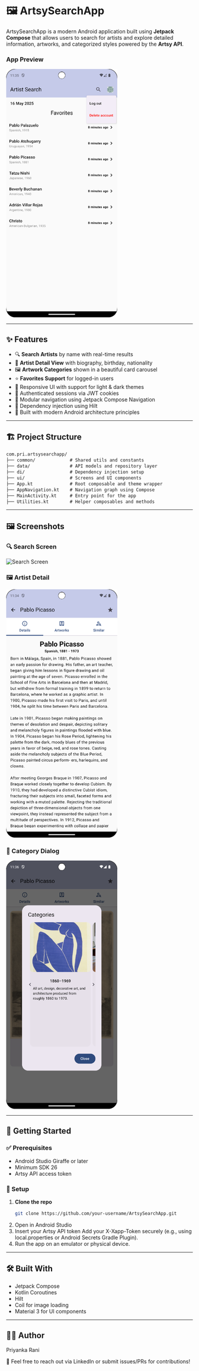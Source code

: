 # 🖼️ ArtsySearchApp

ArtsySearchApp is a modern Android application built using **Jetpack Compose** that allows users to search for artists and explore detailed information, artworks, and categorized styles powered by the **Artsy API**.

### App Preview
<img src="screenshots/home_screen.png" alt="App Preview" width="300"/>

---

## ✨ Features

- 🔍 **Search Artists** by name with real-time results
- 📄 **Artist Detail View** with biography, birthday, nationality
- 🖼️ **Artwork Categories** shown in a beautiful card carousel
- ⭐ **Favorites Support** for logged-in users
- 🎨 Responsive UI with support for light & dark themes
- 🍪 Authenticated sessions via JWT cookies
- 🧭 Modular navigation using Jetpack Compose Navigation
- 💉 Dependency injection using Hilt
- 📱 Built with modern Android architecture principles

---

## 🏗️ Project Structure

```
com.pri.artsysearchapp/
├── common/             # Shared utils and constants
├── data/               # API models and repository layer
├── di/                 # Dependency injection setup
├── ui/                 # Screens and UI components
├── App.kt              # Root composable and theme wrapper
├── AppNavigation.kt    # Navigation graph using Compose
├── MainActivity.kt     # Entry point for the app
├── Utilities.kt        # Helper composables and methods
```

---

## 🖼️ Screenshots

### 🔍 Search Screen
<img src="screenshots/search_result.png" alt="Search Screen" width="300"/>

### 🖼️ Artist Detail
<img src="screenshots/artist_detail.png" alt="Artist Detail" width="300"/>

### 🧭 Category Dialog
<img src="screenshots/category_dialog.png" alt="Category Dialog" width="300"/>

---

## 🚀 Getting Started

### ✅ Prerequisites

- Android Studio Giraffe or later
- Minimum SDK 26
- Artsy API access token

### 🔧 Setup

1. **Clone the repo**
   ```bash
   git clone https://github.com/your-username/ArtsySearchApp.git
2.	Open in Android Studio
3. Insert your Artsy API token
Add your X-Xapp-Token securely (e.g., using local.properties or Android Secrets Gradle Plugin).
4.	Run the app on an emulator or physical device.

---

## 🛠️ Built With
-	Jetpack Compose
-	Kotlin Coroutines
-	Hilt
-	Coil for image loading
-	Material 3 for UI components

---

## 🙋‍♀️ Author

Priyanka Rani

📧 Feel free to reach out via LinkedIn or submit issues/PRs for contributions!